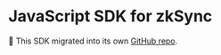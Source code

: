 # JavaScript SDK for zkSync

🔗 This SDK migrated into its own [GitHub repo](https://github.com/zksync-sdk/zksync2-js).
